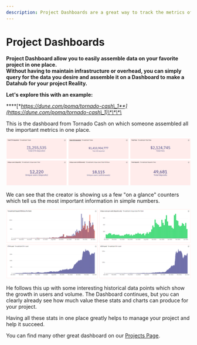 ```yaml
---
description: Project Dashboards are a great way to track the metrics of your project.
---
```


# Project Dashboards

**Project Dashboard allow you to easily assemble data on your favorite project in one place.**\
**Without having to maintain infrastructure or overhead, you can simply query for the data you desire and assemble it on a Dashboard to make a Datahub for your project Reality.**

**Let's explore this with an example:**

\*\*\*\*[**https://dune.com/poma/tornado-cash\_1**](https://dune.com/poma/tornado-cash\_1)\*\*\*\*

This is the dashboard from Tornado Cash on which someone assembled all the important metrics in one place.

![](<../../assets/image (45).png>)

We can see that the creator is showing us a few "on a glance" counters which tell us the most important information in simple numbers.

![](<../../assets/image (18).png>)

He follows this up with some interesting historical data points which show the growth in users and volume. The Dashboard continues, but you can clearly already see how much value these stats and charts can produce for your project.

Having all these stats in one place greatly helps to manage your project and help it succeed.

You can find many other great dashboard on our [Projects Page](https://dune.com/projects).
